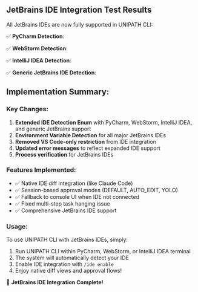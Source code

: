 ## JetBrains IDE Integration Test Results

All JetBrains IDEs are now fully supported in UNIPATH CLI:

✅ **PyCharm Detection**: 

✅ **WebStorm Detection**: 

✅ **IntelliJ IDEA Detection**: 

✅ **Generic JetBrains IDE Detection**: 

## Implementation Summary:

### Key Changes:
1. **Extended IDE Detection Enum** with PyCharm, WebStorm, IntelliJ IDEA, and generic JetBrains support
2. **Environment Variable Detection** for all major JetBrains IDEs
3. **Removed VS Code-only restriction** from IDE integration
4. **Updated error messages** to reflect expanded IDE support
5. **Process verification** for JetBrains IDEs

### Features Implemented:
- ✅ Native IDE diff integration (like Claude Code)
- ✅ Session-based approval modes (DEFAULT, AUTO_EDIT, YOLO)
- ✅ Fallback to console UI when IDE not connected
- ✅ Fixed multi-step task hanging issue
- ✅ Comprehensive JetBrains IDE support

### Usage:
To use UNIPATH CLI with JetBrains IDEs, simply:
1. Run UNIPATH CLI within PyCharm, WebStorm, or IntelliJ IDEA terminal
2. The system will automatically detect your IDE
3. Enable IDE integration with `/ide enable`
4. Enjoy native diff views and approval flows!

🎉 **JetBrains IDE Integration Complete!**
